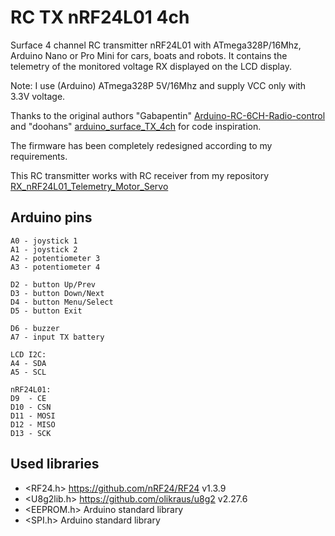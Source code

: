 # RC TX nRF24L01 4ch
Surface 4 channel RC transmitter nRF24L01 with ATmega328P/16Mhz, Arduino Nano or Pro Mini for cars, boats and robots. 
It contains the telemetry of the monitored voltage RX displayed on the LCD display.

Note: I use (Arduino) ATmega328P 5V/16Mhz and supply VCC only with 3.3V voltage. 
  
Thanks to the original authors "Gabapentin" [Arduino-RC-6CH-Radio-control](https://github.com/Gabapentin/Arduino-RC-6CH-Radio-control) 
and "doohans" [arduino_surface_TX_4ch](https://github.com/doohans/arduino_surface_TX_4ch)
for code inspiration.

The firmware has been completely redesigned according to my requirements. 

This RC transmitter works with RC receiver from my repository [RX_nRF24L01_Telemetry_Motor_Servo](https://github.com/stanekTM/RX_nRF24L01_Telemetry_Motor_Servo)

## Arduino pins
```
A0 - joystick 1
A1 - joystick 2
A2 - potentiometer 3
A3 - potentiometer 4

D2 - button Up/Prev
D3 - button Down/Next
D4 - button Menu/Select
D5 - button Exit

D6 - buzzer
A7 - input TX battery

LCD I2C:
A4 - SDA
A5 - SCL

nRF24L01:
D9  - CE
D10 - CSN
D11 - MOSI
D12 - MISO
D13 - SCK
```

## Used libraries
* <RF24.h>    https://github.com/nRF24/RF24 v1.3.9
* <U8g2lib.h> https://github.com/olikraus/u8g2 v2.27.6
* <EEPROM.h>  Arduino standard library
* <SPI.h>     Arduino standard library
